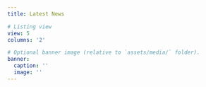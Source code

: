 ```yaml
---
title: Latest News

# Listing view
view: 5
columns: '2'

# Optional banner image (relative to `assets/media/` folder).
banner:
  caption: ''
  image: ''
---
```

